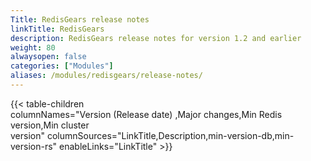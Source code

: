 ```yaml
---
Title: RedisGears release notes
linkTitle: RedisGears
description: RedisGears release notes for version 1.2 and earlier
weight: 80
alwaysopen: false
categories: ["Modules"]
aliases: /modules/redisgears/release-notes/
---
```

{{< table-children columnNames="Version&nbsp;(Release&nbsp;date)&nbsp;,Major&nbsp;changes,Min&nbsp;Redis<br/>version,Min&nbsp;cluster<br/>version" columnSources="LinkTitle,Description,min-version-db,min-version-rs" enableLinks="LinkTitle" >}}
